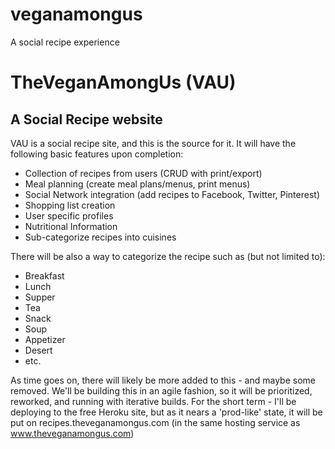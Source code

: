 veganamongus
============

A social recipe experience

# TheVeganAmongUs (VAU)
## A Social Recipe website

VAU is a social recipe site, and this is the source for it.  It will have the following basic features upon completion:

* Collection of recipes from users (CRUD with print/export)
* Meal planning (create meal plans/menus, print menus)
* Social Network integration (add recipes to Facebook, Twitter, Pinterest)
* Shopping list creation
* User specific profiles
* Nutritional Information
* Sub-categorize recipes into cuisines


There will be also a way to categorize the recipe such as (but not limited to):

* Breakfast
* Lunch
* Supper
* Tea
* Snack
* Soup
* Appetizer
* Desert
* etc.

As time goes on, there will likely be more added to this - and maybe some removed.  We'll be building this in an agile fashion, so it will be prioritized, reworked, and running with iterative builds.  For the short term - I'll be deploying to the free Heroku site, but as it nears a 'prod-like' state, it will be put on recipes.theveganamongus.com (in the same hosting service as www.theveganamongus.com)